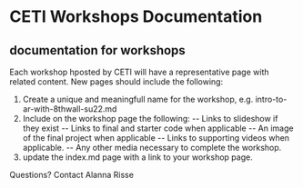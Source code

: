 # CETI Workshops Documentation
## documentation for workshops

Each workshop hposted by CETI will have a representative page with related content. New pages should include the following:

1. Create a unique and meaningfull name for the workshop, e.g. intro-to-ar-with-8thwall-su22.md
2. Include on the workshop page the following:
  -- Links to slideshow if they exist
  -- Links to final and starter code when applicable
  -- An image of the final project when applicable
  -- Links to supporting videos when applicable.
  -- Any other media necessary to complete the workshop.
3. update the index.md page with a link to your workshop page.

Questions? Contact Alanna Risse
